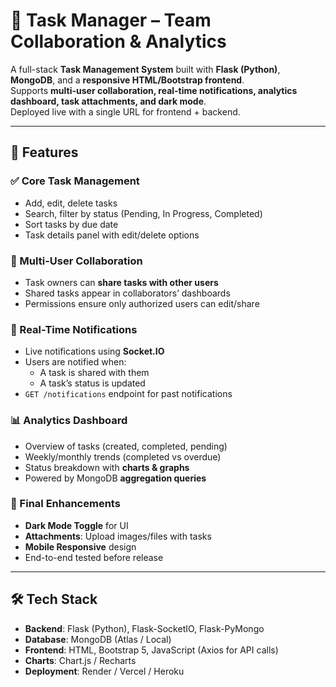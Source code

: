 # 📌 Task Manager – Team Collaboration & Analytics

A full-stack **Task Management System** built with **Flask (Python)**, **MongoDB**, and a **responsive HTML/Bootstrap frontend**.  
Supports **multi-user collaboration, real-time notifications, analytics dashboard, task attachments, and dark mode**.  
Deployed live with a single URL for frontend + backend.

---

## 🚀 Features

### ✅ Core Task Management
- Add, edit, delete tasks  
- Search, filter by status (Pending, In Progress, Completed)  
- Sort tasks by due date  
- Task details panel with edit/delete options  

### 👥 Multi-User Collaboration
- Task owners can **share tasks with other users**  
- Shared tasks appear in collaborators’ dashboards  
- Permissions ensure only authorized users can edit/share  

### 🔔 Real-Time Notifications
- Live notifications using **Socket.IO**  
- Users are notified when:
  - A task is shared with them  
  - A task’s status is updated  
- `GET /notifications` endpoint for past notifications  

### 📊 Analytics Dashboard
- Overview of tasks (created, completed, pending)  
- Weekly/monthly trends (completed vs overdue)  
- Status breakdown with **charts & graphs**  
- Powered by MongoDB **aggregation queries**  

### 🌙 Final Enhancements
- **Dark Mode Toggle** for UI  
- **Attachments**: Upload images/files with tasks  
- **Mobile Responsive** design  
- End-to-end tested before release  

---

## 🛠️ Tech Stack

- **Backend**: Flask (Python), Flask-SocketIO, Flask-PyMongo  
- **Database**: MongoDB (Atlas / Local)  
- **Frontend**: HTML, Bootstrap 5, JavaScript (Axios for API calls)  
- **Charts**: Chart.js / Recharts  
- **Deployment**: Render / Vercel / Heroku  
